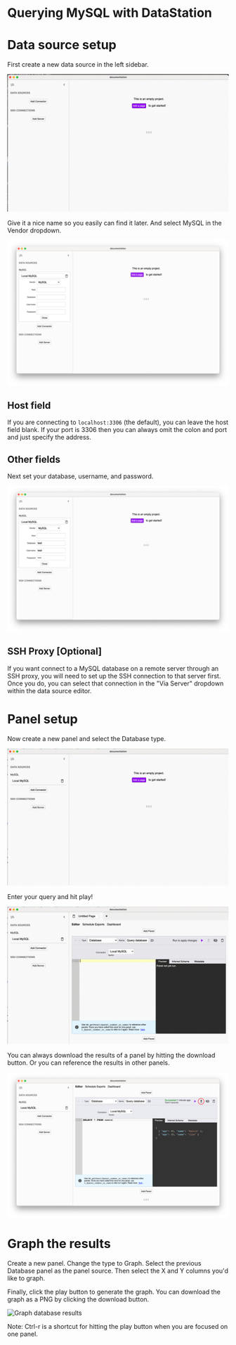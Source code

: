 # Querying MySQL with DataStation

# Data source setup

First create a new data source in the left sidebar.

![Creating a new data source](/tutorials/create-data-source.gif)

Give it a nice name so you easily can find it later. And select MySQL
in the Vendor dropdown.

![Creating a MySQL data source](/tutorials/create-mysql-data-source.png)

## Host field

If you are connecting to `localhost:3306` (the default), you can
leave the host field blank. If your port is 3306 then you can always
omit the colon and port and just specify the address.

## Other fields

Next set your database, username, and password.

![Filled out MySQL data source](/tutorials/mysql-data-source-filled.png)

## SSH Proxy [Optional]

If you want connect to a MySQL database on a remote server through an
SSH proxy, you will need to set up the SSH connection to that server
first. Once you do, you can select that connection in the "Via Server"
dropdown within the data source editor.

# Panel setup

Now create a new panel and select the Database type.

![Create database panel](/tutorials/create-mysql-database-panel.gif)

Enter your query and hit play!

![Run MySQL query](/tutorials/run-mysql-query.gif)

You can always download the results of a panel by hitting the download
button. Or you can reference the results in other panels.

![Download panel results](/tutorials/download-mysql-panel-results.png)

# Graph the results

Create a new panel. Change the type to Graph. Select the previous
Database panel as the panel source. Then select the X and Y columns
you'd like to graph.

Finally, click the play button to generate the graph. You can download
the graph as a PNG by clicking the download button.

![Graph database results](/tutorials/graph-mysql-database-results.gif)

Note: Ctrl-r is a shortcut for hitting the play button when you are
focused on one panel.

